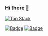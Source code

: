 ### Hi there 👋

[![Top Stack](https://widget.realdeveloper.pro/api/top?stack=C,C++)](https://github.com/IamYJlee)

[![Badge](https://widget.realdeveloper.pro/api/badge?title=Languages%20and%20Framework&badges=C,C++,Objective-C,Swift,Jenkins,Git,GitHub&theme=dark)](https://github.com/kijepark)
[![Badge](https://widget.realdeveloper.pro/api/badge?title=Database%20and%20DevOps&badges=C,C++,Objective-C,Swift,Jenkins,Git,GitHub&theme=dark)](https://github.com/kijepark)

<!-- [![Repository Card](https://widget.realdeveloper.pro/api/card?user=kijepark&repo=adserver-tutorial)](https://github.com/kijepark/adserver-tutorial) -->
<!-- [![Repository Card](https://widget.realdeveloper.pro/api/card?user=kijepark&repo=one-page-template)](https://github.com/kijepark/one-page-template) -->

<!--
**IamYJLee/IamYJLee** is a ✨ _special_ ✨ repository because its `README.md` (this file) appears on your GitHub profile.

Here are some ideas to get you started:

- 🔭 I’m currently working on ...
- 🌱 I’m currently learning ...
- 👯 I’m looking to collaborate on ...
- 🤔 I’m looking for help with ...
- 💬 Ask me about ...
- 📫 How to reach me: ...
- 😄 Pronouns: ...
- ⚡ Fun fact: ...
-->
